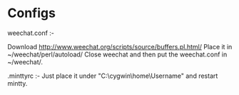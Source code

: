 Configs
=========
weechat.conf :-


Download http://www.weechat.org/scripts/source/buffers.pl.html/
Place it in ~/weechat/perl/autoload/
Close weechat and then put the weechat.conf in ~/weechat/.

.minttyrc :- 
Just place it under "C:\cygwin\home\Username" and restart mintty.
